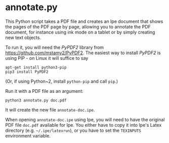 annotate.py
==========

This Python script takes a PDF file and creates an Ipe document that
shows the pages of the PDF page by page, allowing you to annotate the
PDF document, for instance using ink mode on a tablet or by simply
creating new text objects.

To run it, you will need the *PyPDF2* library from
https://github.com/mstamy2/PyPDF2.  The easiest way to install
*PyPDF2* is using PIP - on Linux it will suffice to say

```
apt-get install python3-pip
pip3 install PyPDF2
```

(Or, if using Python~2, install `python-pip` and call `pip`.)

Run it with a PDF file as an argument:

```
python3 annotate.py doc.pdf
```

It will create the new file `annotate-doc.ipe`.

When opening `annotate-doc.ipe` using Ipe, you will need to have the
original PDF file `doc.pdf` available for Ipe.  You either have to
copy it into Ipe's Latex directory (e.g. `~/.ipe/latexrun`), or you
have to set the `TEXINPUTS` environment variable.



